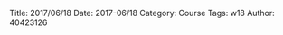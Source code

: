 Title: 2017/06/18
Date: 2017-06/18
Category: Course
Tags: w18
Author: 40423126

<b><font color="red"></font></b>

<!-- PELICAN_END_SUMMARY -->

 